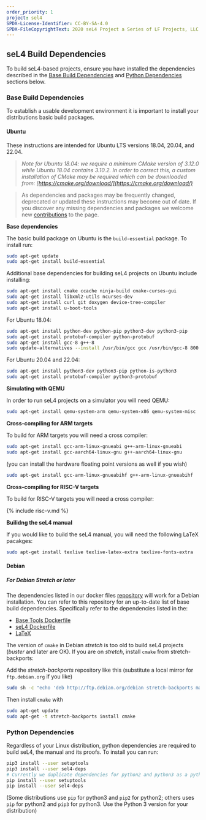 ```yaml
---
order_priority: 1
project: sel4
SPDX-License-Identifier: CC-BY-SA-4.0
SPDX-FileCopyrightText: 2020 seL4 Project a Series of LF Projects, LLC.
---
```


## seL4 Build Dependencies

To build seL4-based projects, ensure you have installed the dependencies described in the [Base Build Dependencies](#base-build-dependencies) and [Python Dependencies](#python-dependencies) sections below.

### Base Build Dependencies

To establish a usable development environment it is important to install your distributions basic build packages.

#### Ubuntu

These instructions are intended for Ubuntu LTS versions 18.04, 20.04, and 22.04.

> *Note for Ubuntu 18.04: we require a minimum CMake version of 3.12.0 while Ubuntu 18.04 contains 3.10.2.  In order to correct this, a custom installation of CMake may be required which can be downloaded from: [https://cmake.org/download/](https://cmake.org/download/)*

> As dependencies and packages may be frequently changed, deprecated or updated these instructions may become out of date. If you discover any missing dependencies and packages we welcome new [contributions](https://docs.sel4.systems/DocsContributing) to the page.

**Base dependencies**

The basic build package on Ubuntu is the `build-essential` package. To install run:

```sh
sudo apt-get update
sudo apt-get install build-essential
```

Additional base dependencies for building seL4 projects on Ubuntu include installing:

```sh
sudo apt-get install cmake ccache ninja-build cmake-curses-gui
sudo apt-get install libxml2-utils ncurses-dev
sudo apt-get install curl git doxygen device-tree-compiler
sudo apt-get install u-boot-tools
```

For Ubuntu 18.04:

```sh
sudo apt-get install python-dev python-pip python3-dev python3-pip
sudo apt-get install protobuf-compiler python-protobuf
sudo apt-get install gcc-8 g++-8
sudo update-alternatives --install /usr/bin/gcc gcc /usr/bin/gcc-8 800 --slave /usr/bin/g++ g++ /usr/bin/g++-8
```

For Ubuntu 20.04 and 22.04:

```sh
sudo apt-get install python3-dev python3-pip python-is-python3
sudo apt-get install protobuf-compiler python3-protobuf
```

**Simulating with QEMU**

In order to run seL4 projects on a simulator you will need QEMU:

```sh
sudo apt-get install qemu-system-arm qemu-system-x86 qemu-system-misc
```

**Cross-compiling for ARM targets**

To build for ARM targets you will need a cross compiler:

```sh
sudo apt-get install gcc-arm-linux-gnueabi g++-arm-linux-gnueabi
sudo apt-get install gcc-aarch64-linux-gnu g++-aarch64-linux-gnu
```

(you can install the hardware floating point versions as well if you wish)

```sh
sudo apt-get install gcc-arm-linux-gnueabihf g++-arm-linux-gnueabihf
```

**Cross-compiling for RISC-V targets**

To build for RISC-V targets you will need a cross compiler:

{% include risc-v.md %}

**Builidng the seL4 manual**

If you would like to build the seL4 manual, you will need the following LaTeX pacakges:

```sh
sudo apt-get install texlive texlive-latex-extra texlive-fonts-extra
```

#### Debian

##### For Debian Stretch or later

The dependencies listed in our docker files [repository](https://github.com/seL4/seL4-CAmkES-L4v-dockerfiles) will work for a Debian installation. You can refer to this repository for an up-to-date list of base build dependencies. Specifically refer to the dependencies listed in the:

* [Base Tools Dockerfile](https://github.com/seL4/seL4-CAmkES-L4v-dockerfiles/blob/master/base_tools.dockerfile)
* [seL4 Dockerfile](https://github.com/seL4/seL4-CAmkES-L4v-dockerfiles/blob/master/sel4.dockerfile)
* [LaTeX](https://github.com/seL4/seL4-CAmkES-L4v-dockerfiles/blob/master/scripts/apply-tex.sh)

The version of `cmake` in Debian *stretch* is too old to build seL4 projects (*buster* and later are OK).  If you are on *stretch*, install `cmake` from stretch-backports:

Add the *stretch-backports* repository like this (substitute a local mirror for `ftp.debian.org` if you like)

```sh
sudo sh -c "echo 'deb http://ftp.debian.org/debian stretch-backports main' > /etc/apt/sources.list.d/backports.list"
```

Then install `cmake` with

```sh
sudo apt-get update
sudo apt-get -t stretch-backports install cmake
```

### Python Dependencies

Regardless of your Linux distribution, python dependencies are required to build seL4, the manual and its proofs. To install you can run:

```sh
pip3 install --user setuptools
pip3 install --user sel4-deps
# Currently we duplicate dependencies for python2 and python3 as a python3 upgrade is in process
pip install --user setuptools
pip install --user sel4-deps
```

(Some distributions use `pip` for python3 and `pip2` for python2; others uses `pip` for python2 and `pip3` for python3.  Use the Python 3 version for your distribution)
